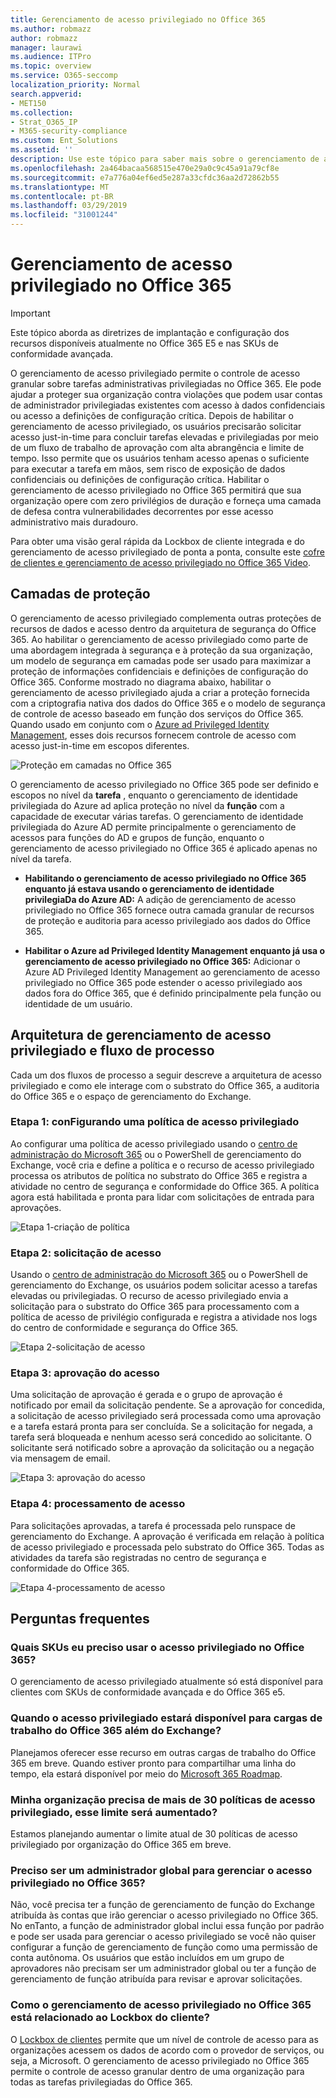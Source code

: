 ```yaml
---
title: Gerenciamento de acesso privilegiado no Office 365
ms.author: robmazz
author: robmazz
manager: laurawi
ms.audience: ITPro
ms.topic: overview
ms.service: O365-seccomp
localization_priority: Normal
search.appverid:
- MET150
ms.collection:
- Strat_O365_IP
- M365-security-compliance
ms.custom: Ent_Solutions
ms.assetid: ''
description: Use este tópico para saber mais sobre o gerenciamento de acesso privilegiado no Office 365
ms.openlocfilehash: 2a464bacaa568515e470e29a0c9c45a91a79cf8e
ms.sourcegitcommit: e7a776a04ef6ed5e287a33cfdc36aa2d72862b55
ms.translationtype: MT
ms.contentlocale: pt-BR
ms.lasthandoff: 03/29/2019
ms.locfileid: "31001244"
---
```

# <a name="privileged-access-management-in-office-365"></a>Gerenciamento de acesso privilegiado no Office 365

> [!IMPORTANT]
> Este tópico aborda as diretrizes de implantação e configuração dos recursos disponíveis atualmente no Office 365 E5 e nas SKUs de conformidade avançada.

O gerenciamento de acesso privilegiado permite o controle de acesso granular sobre tarefas administrativas privilegiadas no Office 365. Ele pode ajudar a proteger sua organização contra violações que podem usar contas de administrador privilegiadas existentes com acesso à dados confidenciais ou acesso a definições de configuração crítica. Depois de habilitar o gerenciamento de acesso privilegiado, os usuários precisarão solicitar acesso just-in-time para concluir tarefas elevadas e privilegiadas por meio de um fluxo de trabalho de aprovação com alta abrangência e limite de tempo. Isso permite que os usuários tenham acesso apenas o suficiente para executar a tarefa em mãos, sem risco de exposição de dados confidenciais ou definições de configuração crítica. Habilitar o gerenciamento de acesso privilegiado no Office 365 permitirá que sua organização opere com zero privilégios de duração e forneça uma camada de defesa contra vulnerabilidades decorrentes por esse acesso administrativo mais duradouro.

Para obter uma visão geral rápida da Lockbox de cliente integrada e do gerenciamento de acesso privilegiado de ponta a ponta, consulte este [cofre de clientes e gerenciamento de acesso privilegiado no Office 365 Video](https://go.microsoft.com/fwlink/?linkid=2066800).

## <a name="layers-of-protection"></a>Camadas de proteção

O gerenciamento de acesso privilegiado complementa outras proteções de recursos de dados e acesso dentro da arquitetura de segurança do Office 365. Ao habilitar o gerenciamento de acesso privilegiado como parte de uma abordagem integrada à segurança e à proteção da sua organização, um modelo de segurança em camadas pode ser usado para maximizar a proteção de informações confidenciais e definições de configuração do Office 365. Conforme mostrado no diagrama abaixo, habilitar o gerenciamento de acesso privilegiado ajuda a criar a proteção fornecida com a criptografia nativa dos dados do Office 365 e o modelo de segurança de controle de acesso baseado em função dos serviços do Office 365. Quando usado em conjunto com o [Azure ad Privileged Identity Management](https://docs.microsoft.com/azure/active-directory/active-directory-privileged-identity-management-configure), esses dois recursos fornecem controle de acesso com acesso just-in-time em escopos diferentes.

![Proteção em camadas no Office 365](media/pam-layered-protection.png)

O gerenciamento de acesso privilegiado no Office 365 pode ser definido e escopos no nível da **tarefa** , enquanto o gerenciamento de identidade privilegiada do Azure ad aplica proteção no nível da **função** com a capacidade de executar várias tarefas.  O gerenciamento de identidade privilegiada do Azure AD permite principalmente o gerenciamento de acessos para funções do AD e grupos de função, enquanto o gerenciamento de acesso privilegiado no Office 365 é aplicado apenas no nível da tarefa.

- **Habilitando o gerenciamento de acesso privilegiado no Office 365 enquanto já estava usando o gerenciamento de identidade privilegiaDa do Azure AD:** A adição de gerenciamento de acesso privilegiado no Office 365 fornece outra camada granular de recursos de proteção e auditoria para acesso privilegiado aos dados do Office 365.

- **Habilitar o Azure ad Privileged Identity Management enquanto já usa o gerenciamento de acesso privilegiado no Office 365:**  Adicionar o Azure AD Privileged Identity Management ao gerenciamento de acesso privilegiado no Office 365 pode estender o acesso privilegiado aos dados fora do Office 365, que é definido principalmente pela função ou identidade de um usuário.  

## <a name="privileged-access-management-architecture-and-process-flow"></a>Arquitetura de gerenciamento de acesso privilegiado e fluxo de processo

Cada um dos fluxos de processo a seguir descreve a arquitetura de acesso privilegiado e como ele interage com o substrato do Office 365, a auditoria do Office 365 e o espaço de gerenciamento do Exchange.

### <a name="step-1-configuring-a-privileged-access-policy"></a>Etapa 1: conFigurando uma política de acesso privilegiado

Ao configurar uma política de acesso privilegiado usando o [centro de administração do Microsoft 365](https://admin.microsoft.com) ou o PowerShell de gerenciamento do Exchange, você cria e define a política e o recurso de acesso privilegiado processa os atributos de política no substrato do Office 365 e registra a atividade no centro de segurança e conformidade do Office 365. A política agora está habilitada e pronta para lidar com solicitações de entrada para aprovações.

![Etapa 1-criação de política](media/pam-step1-policy-creation.jpg)

### <a name="step-2-access-request"></a>Etapa 2: solicitação de acesso

Usando o [centro de administração do Microsoft 365](https://admin.microsoft.com) ou o PowerShell de gerenciamento do Exchange, os usuários podem solicitar acesso a tarefas elevadas ou privilegiadas. O recurso de acesso privilegiado envia a solicitação para o substrato do Office 365 para processamento com a política de acesso de privilégio configurada e registra a atividade nos logs do centro de conformidade e segurança do Office 365.

![Etapa 2-solicitação de acesso](media/pam-step2-access-request.jpg)

### <a name="step-3-access-approval"></a>Etapa 3: aprovação do acesso

Uma solicitação de aprovação é gerada e o grupo de aprovação é notificado por email da solicitação pendente. Se a aprovação for concedida, a solicitação de acesso privilegiado será processada como uma aprovação e a tarefa estará pronta para ser concluída. Se a solicitação for negada, a tarefa será bloqueada e nenhum acesso será concedido ao solicitante. O solicitante será notificado sobre a aprovação da solicitação ou a negação via mensagem de email.

![Etapa 3: aprovação do acesso](media/pam-step3-access-approval.jpg)

### <a name="step-4-access-processing"></a>Etapa 4: processamento de acesso

Para solicitações aprovadas, a tarefa é processada pelo runspace de gerenciamento do Exchange. A aprovação é verificada em relação à política de acesso privilegiado e processada pelo substrato do Office 365. Todas as atividades da tarefa são registradas no centro de segurança e conformidade do Office 365.

![Etapa 4-processamento de acesso](media/pam-step4-access-processing.jpg)

## <a name="frequently-asked-questions"></a>Perguntas frequentes

### <a name="what-skus-do-i-need-to-use-privileged-access-in-office-365"></a>Quais SKUs eu preciso usar o acesso privilegiado no Office 365?
O gerenciamento de acesso privilegiado atualmente só está disponível para clientes com SKUs de conformidade avançada e do Office 365 e5.

### <a name="when-will-privileged-access-be-available-for-office-365-workloads-beyond-exchange"></a>Quando o acesso privilegiado estará disponível para cargas de trabalho do Office 365 além do Exchange?
Planejamos oferecer esse recurso em outras cargas de trabalho do Office 365 em breve. Quando estiver pronto para compartilhar uma linha do tempo, ela estará disponível por meio do [Microsoft 365 Roadmap](https://www.microsoft.com/microsoft-365/roadmap).

### <a name="my-organization-needs-more-than-30-privileged-access-polices-will-this-limit-be-increased"></a>Minha organização precisa de mais de 30 políticas de acesso privilegiado, esse limite será aumentado?

Estamos planejando aumentar o limite atual de 30 políticas de acesso privilegiado por organização do Office 365 em breve.

### <a name="do-i-need-to-be-a-global-admin-to-manage-privileged-access-in-office-365"></a>Preciso ser um administrador global para gerenciar o acesso privilegiado no Office 365?
Não, você precisa ter a função de gerenciamento de função do Exchange atribuída às contas que irão gerenciar o acesso privilegiado no Office 365. No enTanto, a função de administrador global inclui essa função por padrão e pode ser usada para gerenciar o acesso privilegiado se você não quiser configurar a função de gerenciamento de função como uma permissão de conta autônoma. Os usuários que estão incluídos em um grupo de aprovadores não precisam ser um administrador global ou ter a função de gerenciamento de função atribuída para revisar e aprovar solicitações.

### <a name="how-is-privileged-access-management-in-office-365-related-to-customer-lockbox"></a>Como o gerenciamento de acesso privilegiado no Office 365 está relacionado ao Lockbox do cliente?
O [Lockbox de clientes](https://docs.microsoft.com/office365/admin/manage/customer-lockbox-requests) permite que um nível de controle de acesso para as organizações acessem os dados de acordo com o provedor de serviços, ou seja, a Microsoft. O gerenciamento de acesso privilegiado no Office 365 permite o controle de acesso granular dentro de uma organização para todas as tarefas privilegiadas do Office 365.
